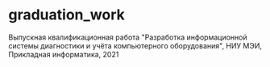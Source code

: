 # graduation_work
Выпускная квалификационная работа "Разработка информационной системы диагностики и учёта компьютерного оборудования", НИУ МЭИ, Прикладная информатика, 2021
